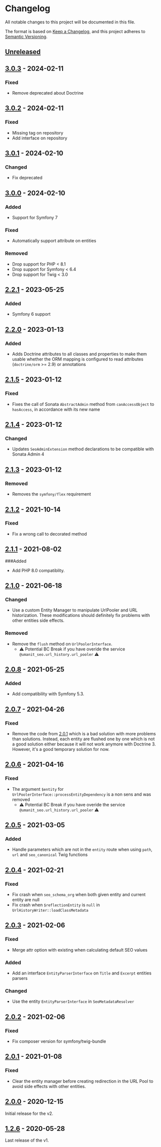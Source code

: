 # Changelog

All notable changes to this project will be documented in this file.

The format is based on [Keep a Changelog](https://keepachangelog.com/en/1.0.0/),
and this project adheres to [Semantic Versioning](https://semver.org/spec/v2.0.0.html).

## [Unreleased]

## [3.0.3] - 2024-02-11

### Fixed

- Remove deprecated about Doctrine

## [3.0.2] - 2024-02-11

### Fixed

- Missing tag on repository
- Add interface on repository

## [3.0.1] - 2024-02-10

### Changed

- Fix deprecated

## [3.0.0] - 2024-02-10

### Added

- Support for Symfony 7

### Fixed

- Automatically support attribute on entities

### Removed

- Drop support for PHP < 8.1
- Drop support for Symfony < 6.4
- Drop support for Twig < 3.0

## [2.2.1] - 2023-05-25

### Added

- Symfony 6 support

## [2.2.0] - 2023-01-13

### Added

- Adds Doctrine attributes to all classes and properties to make them usable whether the ORM mapping is configured to
  read attributes (`doctrine/orm` >= 2.9) or annotations

## [2.1.5] - 2023-01-12

### Fixed

- Fixes the call of Sonata `AbstractAdmin` method from `canAccessObject` to `hasAccess`, in accordance with its new name

## [2.1.4] - 2023-01-12

### Changed

- Updates `SeoAdminExtension` method declarations to be compatible with Sonata Admin 4

## [2.1.3] - 2023-01-12

### Removed

- Removes the `symfony/flex` requirement

## [2.1.2] - 2021-10-14

### Fixed

- Fix a wrong call to decorated method

## [2.1.1] - 2021-08-02

###Added

- Add PHP 8.0 compatiblity.

## [2.1.0] - 2021-06-18

### Changed

- Use a custom Entity Manager to manipulate UrlPooler and URL historization. These modifications should definitely fix
  problems with other entities side effects.

### Removed

- Remove the `flush` method on `UrlPoolerInterface`.
    * ⚠️ Potential BC Break if you have overide the service `@umanit_seo.url_history.url_pooler` ⚠️

## [2.0.8] - 2021-05-25

### Added

- Add compatibility with Symfony 5.3.

## [2.0.7] - 2021-04-26

### Fixed

- Remove the code from [2.0.1] which is a bad solution with more problems than solutions. Instead, each entity are
  flushed one by one which is not a good solution either because it will not work anymore with Doctrine 3. However, it's
  a good temporary solution for now.

## [2.0.6] - 2021-04-16

### Fixed

- The argument `$entity` for `UrlPoolerInterface::processEntityDependency` is a non sens and was removed
    * ⚠️ Potential BC Break if you have overide the service `@umanit_seo.url_history.url_pooler` ⚠️

## [2.0.5] - 2021-03-05

### Added

- Handle parameters which are not in the `entity` route when using `path`, `url` and `seo_canonical` Twig functions

## [2.0.4] - 2021-02-21

### Fixed

- Fix crash when `seo_schema_org` when both given entity and current entity are null
- Fix crash when `$reflectionEntity` is `null` in `UrlHistoryWriter::loadClassMetadata`

## [2.0.3] - 2021-02-06

### Fixed

- Merge attr option with existing when calculating default SEO values

### Added

- Add an interface `EntityParserInterface` on `Title` and `Excerpt` entities parsers

### Changed

- Use the entity `EntityParserInterface` in `SeoMetadataResolver`

## [2.0.2] - 2021-02-06

### Fixed

- Fix composer version for symfony/twig-bundle

## [2.0.1] - 2021-01-08

### Fixed

- Clear the entity manager before creating redirection in the URL Pool to avoid side effects with other entities.

## [2.0.0] - 2020-12-15

Initial release for the v2.

## [1.2.6] - 2020-05-28

Last release of the v1.

[Unreleased]: https://github.com/umanit/block-collection-bundle/compare/3.0.3...HEAD

[3.0.3]: https://github.com/umanit/block-collection-bundle/compare/3.0.2...3.0.3

[3.0.2]: https://github.com/umanit/block-collection-bundle/compare/3.0.1...3.0.2

[3.0.1]: https://github.com/umanit/block-collection-bundle/compare/3.0.0...3.0.1

[3.0.0]: https://github.com/umanit/block-collection-bundle/compare/2.2.1...3.0.0

[2.2.1]: https://github.com/umanit/block-collection-bundle/compare/2.2.0...2.2.1

[2.2.0]: https://github.com/umanit/block-collection-bundle/compare/2.1.5...2.2.0

[2.1.5]: https://github.com/umanit/block-collection-bundle/compare/2.1.4...2.1.5

[2.1.4]: https://github.com/umanit/block-collection-bundle/compare/2.1.3...2.1.4

[2.1.3]: https://github.com/umanit/block-collection-bundle/compare/2.1.2...2.1.3

[2.1.2]: https://github.com/umanit/block-collection-bundle/compare/2.1.1...2.1.2

[2.1.1]: https://github.com/umanit/block-collection-bundle/compare/2.1.0...2.1.1

[2.1.0]: https://github.com/umanit/block-collection-bundle/compare/2.0.8...2.1.0

[2.0.8]: https://github.com/umanit/block-collection-bundle/compare/2.0.7...2.0.8

[2.0.7]: https://github.com/umanit/block-collection-bundle/compare/2.0.6...2.0.7

[2.0.6]: https://github.com/umanit/block-collection-bundle/compare/2.0.5...2.0.6

[2.0.5]: https://github.com/umanit/block-collection-bundle/compare/2.0.4...2.0.5

[2.0.4]: https://github.com/umanit/block-collection-bundle/compare/2.0.3...2.0.4

[2.0.3]: https://github.com/umanit/block-collection-bundle/compare/2.0.2...2.0.3

[2.0.2]: https://github.com/umanit/block-collection-bundle/compare/2.0.1...2.0.2

[2.0.1]: https://github.com/umanit/block-collection-bundle/compare/2.0.0...2.0.1

[2.0.0]: https://github.com/umanit/block-collection-bundle/releases/tag/2.0.0

[1.2.6]: https://github.com/umanit/block-collection-bundle/releases/tag/1.2.6

